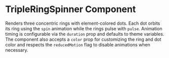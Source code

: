 # TripleRingSpinner Component

Renders three concentric rings with element-colored dots. Each dot orbits its ring using the `spin` animation while the rings
pulse with `pulse`. Animation timing is configurable via the `duration` prop and defaults to theme variables. The component
also accepts a `color` prop for customizing the ring and dot color and respects the `reducedMotion` flag to disable animations
when necessary.
